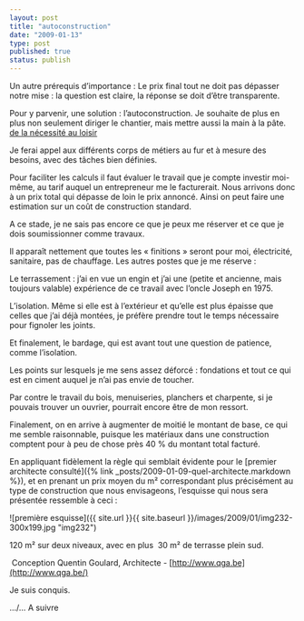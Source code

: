```yaml
---
layout: post
title: "autoconstruction"
date: "2009-01-13"
type: post
published: true
status: publish
---
```


Un autre prérequis d’importance : Le prix final tout ne doit pas dépasser notre mise : la question est claire, la réponse se doit d’être transparente.

Pour y parvenir, une solution : l’autoconstruction. Je souhaite de plus en plus non seulement diriger le chantier, mais mettre aussi la main à la pâte. [de la nécessité au loisir](http://www.autoconstruction.info/L-Autoconstruction.html)

Je ferai appel aux différents corps de métiers au fur et à mesure des besoins, avec des tâches bien définies.

Pour faciliter les calculs il faut évaluer le travail que je compte investir moi-même, au tarif auquel un entrepreneur me le facturerait. Nous arrivons donc à un prix total qui dépasse de loin le prix annoncé. Ainsi on peut faire une estimation sur un coût de construction standard.

A ce stade, je ne sais pas encore ce que je peux me réserver et ce que je dois soumissionner comme travaux.

Il apparaît nettement que toutes les « finitions » seront pour moi, électricité, sanitaire, pas de chauffage. Les autres postes que je me réserve :

Le terrassement : j’ai en vue un engin et j’ai une (petite et ancienne, mais toujours valable) expérience de ce travail avec l’oncle Joseph en 1975.

L’isolation. Même si elle est à l’extérieur et qu’elle est plus épaisse que celles que j’ai déjà montées, je préfère prendre tout le temps nécessaire pour fignoler les joints.

Et finalement, le bardage, qui est avant tout une question de patience, comme l’isolation.

Les points sur lesquels je me sens assez déforcé : fondations et tout ce qui est en ciment auquel je n’ai pas envie de toucher.

Par contre le travail du bois, menuiseries, planchers et charpente, si je pouvais trouver un ouvrier, pourrait encore être de mon ressort.

Finalement, on en arrive à augmenter de moitié le montant de base, ce qui me semble raisonnable, puisque les matériaux dans une construction comptent pour à peu de chose près 40 % du montant total facturé.

En appliquant fidèlement la règle qui semblait évidente pour le [premier architecte consulté]({% link _posts/2009-01-09-quel-architecte.markdown %}), et en prenant un prix moyen du m² correspondant plus précisément au type de construction que nous envisageons, l’esquisse qui nous sera présentée ressemble à ceci :

![première esquisse]({{ site.url }}{{ site.baseurl }}/images/2009/01/img232-300x199.jpg "img232")

120 m² sur deux niveaux, avec en plus  30 m² de terrasse plein sud.

 Conception Quentin Goulard, Architecte - [http://www.qga.be](http://www.qga.be/) 

Je suis conquis.

…/… A suivre
